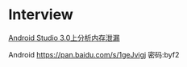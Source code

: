 # Interview
[Android Studio 3.0上分析内存泄漏](http://www.jianshu.com/p/bdfd2a6b2681)

Android
https://pan.baidu.com/s/1geJvigj  密码:byf2
